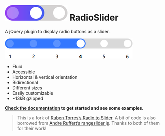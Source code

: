 # ![logo](/docs/_medias/radioslider.svg) RadioSlider

A jQuery plugin to display radio buttons as a slider.

![preview](/docs/_medias/radioslider_basic.png)

* Fluid
* Accessible
* Horizontal & vertical orientation
* Bidirectional
* Different sizes
* Easily customizable
* ~13kB gzipped

**[Check the documentation](https://tcharlss.github.io/radioslider/) to get started and see some examples.**

> This is a fork of [Ruben Torres’s Radio to Slider](http://rubentd.com/radios-to-slider).
A bit of code is also borrowed from [Andre Ruffert’s rangeslider.js](https://rangeslider.js.org/).
Thanks to both of them for their work!
